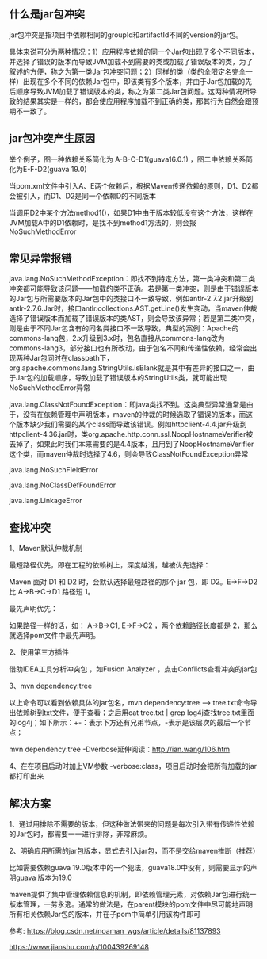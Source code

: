## 什么是jar包冲突

jar包冲突是指项目中依赖相同的groupId和artifactId不同的version的jar包。

具体来说可分为两种情况：1）应用程序依赖的同一个Jar包出现了多个不同版本，并选择了错误的版本而导致JVM加载不到需要的类或加载了错误版本的类，为了叙述的方便，称之为第一类Jar包冲突问题；2）同样的类（类的全限定名完全一样）出现在多个不同的依赖Jar包中，即该类有多个版本，并由于Jar包加载的先后顺序导致JVM加载了错误版本的类，称之为第二类Jar包问题。这两种情况所导致的结果其实是一样的，都会使应用程序加载不到正确的类，那其行为自然会跟预期不一致了。

## jar包冲突产生原因

举个例子，图一种依赖关系简化为 A-B-C-D1(guava16.0.1)   ，图二中依赖关系简化为E-F-D2(guava 19.0)

当pom.xml文件中引入A、E两个依赖后，根据Maven传递依赖的原则，D1、D2都会被引入，而D1、D2是同一个依赖D的不同版本

当调用D2中某个方法method1()，如果D1中由于版本较低没有这个方法，这样在JVM加载A中的D1依赖时，是找不到method1方法的，则会报NoSuchMethodError

## 常见异常报错

java.lang.NoSuchMethodException：即找不到特定方法，第一类冲突和第二类冲突都可能导致该问题——加载的类不正确。若是第一类冲突，则是由于错误版本的Jar包与所需要版本的Jar包中的类接口不一致导致，例如antlr-2.7.2.jar升级到antlr-2.7.6.Jar时，接口antlr.collections.AST.getLine()发生变动，当maven仲裁选择了错误版本而加载了错误版本的类AST，则会导致该异常；若是第二类冲突，则是由于不同Jar包含有的同名类接口不一致导致，典型的案例：Apache的commons-lang包，2.x升级到3.x时，包名直接从commons-lang改为commons-lang3，部分接口也有所改动，由于包名不同和传递性依赖，经常会出现两种Jar包同时在classpath下，org.apache.commons.lang.StringUtils.isBlank就是其中有差异的接口之一，由于Jar包的加载顺序，导致加载了错误版本的StringUtils类，就可能出现NoSuchMethodError异常

java.lang.ClassNotFoundException：即java类找不到。这类典型异常通常是由于，没有在依赖管理中声明版本，maven的仲裁的时候选取了错误的版本，而这个版本缺少我们需要的某个class而导致该错误。例如httpclient-4.4.jar升级到httpclient-4.36.jar时，类org.apache.http.conn.ssl.NoopHostnameVerifier被去掉了，如果此时我们本来需要的是4.4版本，且用到了NoopHostnameVerifier这个类，而maven仲裁时选择了4.6，则会导致ClassNotFoundException异常

java.lang.NoSuchFieldError

java.lang.NoClassDefFoundError

java.lang.LinkageError

## 查找冲突

1、Maven默认仲裁机制

最短路径优先，即在工程的依赖树上，深度越浅，越被优先选择：

Maven 面对 D1 和 D2 时，会默认选择最短路径的那个 jar 包，即 D2。E->F->D2 比 A->B->C->D1 路径短 1。

最先声明优先：

如果路径一样的话，如： A->B->C1, E->F->C2 ，两个依赖路径长度都是 2，那么就选择pom文件中最先声明。

2、使用第三方插件

借助IDEA工具分析冲突包 ，如Fusion Analyzer  ，点击Conflicts查看冲突的jar包

3、mvn dependency:tree

以上命令可以看到依赖具体的jar包名，mvn dependency:tree --> tree.txt命令导出依赖树到txt文件，便于查看；之后用cat tree.txt | grep log4j查找tree.txt里面的log4j；如下所示：+-：表示下方还有兄弟节点，\-表示是该层次的最后一个节点；

 mvn dependency:tree -Dverbose延伸阅读：http://ian.wang/106.htm

4、在在项目启动时加上VM参数 -verbose:class，项目启动时会把所有加载的jar都打印出来



## 解决方案

1、通过用<excludes>排除不需要的版本，但这种做法带来的问题是每次引入带有传递性依赖的Jar包时，都需要一一进行排除，非常麻烦。

2、明确应用所需的jar包版本，显式去引入jar包，而不是交给maven推断（推荐）

比如需要依赖guava 19.0版本中的一个犯法，guava18.0中没有，则需要显示的声明guava 版本为19.0

maven提供了集中管理依赖信息的机制，即依赖管理元素<dependencyManagement>，对依赖Jar包进行统一版本管理，一劳永逸。通常的做法是，在parent模块的pom文件中尽可能地声明所有相关依赖Jar包的版本，并在子pom中简单引用该构件即可

参考:
https://blog.csdn.net/noaman_wgs/article/details/81137893

https://www.jianshu.com/p/100439269148